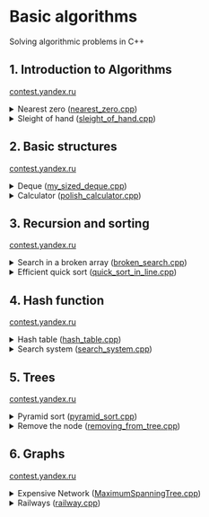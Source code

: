 # **Basic algorithms**
Solving algorithmic problems in C++

## 1. Introduction to Algorithms 
[contest.yandex.ru](https://contest.yandex.ru/contest/22449/problems/)

<details><summary>Nearest zero (<a href="https://github.com/Attii/Algorithms-and-Data-Structures/blob/main/sprint1/nearest_zero.cpp">nearest_zero.cpp</a>)</summary>
  <br>
  
### Task
  
  Timofey is looking for a place to build a house. The street where he wants to live has a length of n, meaning it consists of n  identical consecutive plots. Each plot is either empty or already has a house built on it.

Sociable Timofey does not want to live far from other people on this street. Therefore, it is important for him to know the distance from each plot to the nearest empty plot. If the plot is empty, this distance will be zero — the distance to itself.

Help Timofey calculate these distances. For this, you have a map of the street. Houses in Timofey's city were numbered in the order they were built, so their numbers on the map are unordered. Empty plots are marked with zeros.

### Input Format
The first line contains the length of the street — \( n \) (1 ≤ \( n \) ≤ \( 10^6 \)). The next line contains \( n \) non-negative integers — house numbers and designations of empty plots on the map (zeros). It is guaranteed that there is at least one zero in the sequence. House numbers (positive integers) are unique and do not exceed \( 10^9 \).

### Output Format
For each of the plots, output the distance to the nearest zero. Print the numbers in one line, separated by spaces.

### Example 1
**Input**
```
5
0 1 4 9 0
```
**Output**
```
0 1 2 1 0
```

### Example 2
**Input**
```
6
0 7 9 4 8 20
```
**Output**
```
0 1 2 3 4 5
```
</details>

<details>
  <summary>Sleight of hand (<a href="https://github.com/Attii/Algorithms-and-Data-Structures/blob/main/sprint1/sleight_of_hand.cpp">sleight_of_hand.cpp</a>)</summary>

  <br>

  ### Task

  The game "Speed Typing Trainer" consists of a 4x4 field of keys, which either have a dot or a digit from one to nine. The essence of the game is as follows: in each round, a combination of digits and dots appears on the field. At time \( t \), the player must simultaneously press all the keys that have the digit \( t \).

If at time \( t \) all the required keys are pressed, the players score one point. If there are no keys with the digit \( t \) on the field, no point is awarded.

Two players can press \( k \) keys each at the same time. Determine the number of points Gosha and Timofey can earn if they press the keys together. Let's consider Example 1, where \( k = 3 \).

Suppose \( t = 1 \). In this case, one player must press two keys with the digit 1. To find out how many keys two players will press, use the formula: \( k \times 2 \). It turns out that together the boys will press six keys and earn a point.

When \( t = 2 \), the two players need to press seven keys simultaneously. But this is not possible for the guys: each can press only three keys. No point is awarded.

At \( t = 3 \), each player needs to press one key. Success! Now Gosha and Timofey have two points.

There are no other digits on the field. Therefore, in the next rounds, where \( t = 4 \ldots t = 9 \), no points will be awarded. Thus, Gosha and Timofey will earn two points.

Determine the number of points Gosha and Timofey can earn if they press the keys together.

### Input Format
The first line contains an integer \( k \) (1 ≤ \( k \) ≤ 5).

The next four lines represent the appearance of the trainer — 4 characters in each line. Each character is either a dot or a digit from 1 to 9. The characters in one line are consecutive and not separated by spaces.

### Output Format
Print a single number — the maximum number of points that Gosha and Timofey can score.

### Example 1
**Input**
```
3
1231
2..2
2..2
2..2
```
**Output**
```
2
```

### Example 2
**Input**
```
4
1111
9999
1111
9911
```
**Output**
```
1
```

### Example 3
**Input**
```
4
1111
1111
1111
1111
```
**Output**
```
0
```
</details>

## 2. Basic structures
[contest.yandex.ru](https://contest.yandex.ru/contest/22779/problems/)

<details>
  <summary>Deque (<a href="https://github.com/Attii/Algorithms-and-Data-Structures/blob/main/sprint2/my_sized_deque.cpp">my_sized_deque.cpp</a>)</summary>
  
  <br>

### Task
Gosha implemented a data structure called Deque (double-ended queue), where the maximum size is determined by a given number. The methods `push_back(x)`, `push_front(x)`, `pop_back()`, and `pop_front()` worked correctly. However, if the deque had many elements, the program ran very slowly. The problem was that not all operations were performed in O(1) time complexity. Help Gosha! Write an efficient implementation.

Attention: Use a circular buffer for the implementation.

### Input format
The first line contains the number of commands `n` — an integer not exceeding 100,000. The second line contains the number `m` — the maximum size of the deque. It does not exceed 50,000. The next `n` lines contain one of the following commands:

- `push_back(value)` – add an element to the end of the deque. If the deque already contains the maximum number of elements, output "error".
- `push_front(value)` – add an element to the beginning of the deque. If the deque already contains the maximum number of elements, output "error".
- `pop_front()` – output the first element of the deque and remove it. If the deque was empty, output "error".
- `pop_back()` – output the last element of the deque and remove it. If the deque was empty, output "error".

`Value` is an integer not exceeding 1000 in absolute value.

### Output format
Output the result of each command on a separate line. For successful `push_back(x)` and `push_front(x)` commands, do not output anything.

### Example 1

#### Input
```plaintext
4
4
push_front 861
push_front -819
pop_back
pop_back
```

#### Output
```plaintext
861
-819
```

### Example 2

#### Input
```plaintext
7
10
push_front -855
push_front 0
pop_back
pop_back
push_back 844
pop_back
push_back 823
```

#### Output
```plaintext
-855
0
844
```

### Example 3

#### Input
```plaintext
6
6
push_front -201
push_back 959
push_back 102
push_front 20
pop_front
pop_back
```

#### Output
```plaintext
20
102
```
</details>

<details><summary>Calculator (<a href="https://github.com/Attii/Algorithms-and-Data-Structures/blob/main/sprint2/polish_calculator.cpp">polish_calculator.cpp</a>)</summary>
  <br>

  ### Task 

The task is related to reverse Polish notation. It is used for parsing arithmetic expressions. It is also sometimes called postfix notation.

In postfix notation, operands are located before the operators.

Example 1:
```
3 4 +
```
means 3 + 4 and equals 7.

Example 2:
```
12 5 /
```
Since division is integer division, the result is 2.

Example 3:
```
10 2 4 * -
```
means 10 - 2 * 4 and equals 2.

Let's analyze the last example in more detail:

The * sign is immediately after the numbers 2 and 4, so the operation indicated by this sign must be applied to them, that is, multiply these two numbers. As a result, we get 8.

After that, the expression becomes:

```
10 8 -
```
The "minus" operation must be applied to the two preceding numbers, that is, 10 and 8. As a result, we get 2.

Let's consider the algorithm in more detail. To implement it, we will use a stack.

To calculate the value of an expression written in reverse Polish notation, you need to read the expression from left to right and follow these steps:

1. **Process the input symbol**:
   - If an operand is encountered, it is placed on the top of the stack.
   - If an operation sign is encountered, the operation is performed on the required number of values taken from the stack in the order they were added. The result of the performed operation is placed on the top of the stack.
2. **If the input set of characters is not fully processed, go back to step 1**.
3. **After fully processing the input set of characters, the result of the expression calculation is on the top of the stack**. If there are several numbers left in the stack, only the top element should be output.

**Note about negative numbers and division**: In this task, division is understood as mathematical integer division. This means that rounding always occurs downwards. Specifically, if `a / b = c`, then `b ⋅ c` is the largest number that does not exceed `a` and is simultaneously divisible by `b`.

For example, `-1 / 3 = -1`. Be careful: in C++, Java, and Go, for instance, division works differently.

In the current task, it is guaranteed that there is no division by a negative number.

### Input Format
The single line contains an expression written in reverse Polish notation. Numbers and arithmetic operations are separated by spaces.

The input may include the operations: `+`, `-`, `*`, `/` and numbers, whose absolute value does not exceed 10000.

It is guaranteed that the value of intermediate expressions in the test data does not exceed 50000 in absolute value.

### Output Format
Output a single number — the value of the expression.

### Example 1

**Input**:
```
2 1 + 3 *
```

**Output**:
```
9
```

### Example 2

**Input**:
```
7 2 + 4 * 2 +
```

**Output**:
```
38
```
  
</details>

## 3. Recursion and sorting
[contest.yandex.ru](https://contest.yandex.ru/contest/23638/problems/)

<details><summary>Search in a broken array (<a href="https://github.com/Attii/Algorithms-and-Data-Structures/blob/main/sprint3/broken_search.cpp">broken_search.cpp</a>)</summary>
<br>

  ### Task 

Alla made a mistake when copying data from one data structure to another. She stored an array of numbers in a circular buffer. The array was sorted in ascending order, allowing elements to be found in logarithmic time. Alla copied the data from the circular buffer to a regular array but shifted the data of the original sorted sequence (the array could still remain sorted). Nonetheless, it's necessary to ensure the ability to find an element in it in O(log n) time.
You can assume that the array contains only unique elements.
You are required to implement a function that performs the search in the broken array. Note that reading data and printing the answer is not required.

### Input format
The function accepts an array of natural numbers and a target number `k`. The length of the array does not exceed 10000. The elements of the array and the number `k` do not exceed 10000 in value.
In the examples:
The first line contains the number `n` — the length of the array.
The second line contains a positive number `k` — the target element.
In the next line, `n` natural numbers are given separated by spaces — the elements of the array.

### Output format
The function should return the index of the element equal to `k` if it is present in the array (indexing starts from zero). If the element is not found, the function should return `-1`.
The array cannot be modified.
To filter out inefficient solutions, your function will be run from 10000 to 1000000 times.

### Example 1

**Input**:
```plaintext
9
5
19 21 100 101 1 4 5 7 12
```

**Output**:
```plaintext
6
```

### Example 2

**Input**:
```plaintext
2
1
5 1
```

**Output**:
```plaintext
1
```
</details>

<details><summary>Efficient quick sort (<a href="https://github.com/Attii/Algorithms-and-Data-Structures/blob/main/sprint3/quick_sort_in_line.cpp">quick_sort_in_line.cpp</a>)</summary>
  <br>

  ### Task 

Timofey decided to organize a competitive programming contest to find talented interns. The tasks are prepared, participants are registered, and tests are written. The only thing left is to determine the winner at the end of the competition.

Each participant has a unique login. When the competition is over, each participant will be associated with two indicators: the number of solved problems Pi and the penalty size Fi. Penalties are awarded for unsuccessful attempts and the time taken to solve the problem.

Timofey decided to sort the results table as follows: when comparing two participants, the one who has solved more problems will be ranked higher. If the number of solved problems is the same, the participant with the lower penalty will be ranked higher. If the penalties are also the same, the participant whose login comes first in alphabetical (lexicographical) order will be ranked higher.

Timofey ordered hoodies for the winners and went to the store to pick them up the day before. In his absence, he entrusted you to implement the quicksort algorithm for the results table. Since Timofey loves competitive programming and dislikes wasting RAM, your implementation of the sorting algorithm must not use O(n) additional memory for intermediate data (this modification of quicksort is called "in-place").

### How in-place quicksort works

As with the usual quicksort that uses additional memory, you need to select a pivot element, and then reorder the array. We will make sure that elements not exceeding the pivot come first, followed by elements greater than the pivot.

Then the sort is called recursively for the two resulting parts. The step of partitioning elements into groups usually uses additional memory in the ordinary algorithm. Now let's see how to implement this step in-place.

Let's assume we have chosen a pivot element. We will use two pointers, left and right, which initially point to the left and right ends of the segment, respectively. Then we will move the left pointer to the right as long as it points to an element less than the pivot. Similarly, we move the right pointer to the left as long as it points to an element greater than the pivot. Eventually, the left pointer will point to an element that belongs to the second group, and the right pointer will point to an element that belongs to the first group. We will swap these elements and move the pointers to the next elements. We will repeat this action until the left and right pointers meet.

### Input format
The first line contains the number of participants `n`, where 1 ≤ n ≤ 100,000.
Each of the next `n` lines contains information about one participant.
The `i`-th participant is described by three parameters:

- a unique login (a string of lowercase Latin letters no longer than 20 characters)
- the number of solved problems `Pi`
- the penalty `Fi`

`Fi` and `Pi` are integers in the range from 0 to 10^9.

### Output format
For the sorted list of participants, print their logins one per line in order.

### Example 1

**Input**:
```
5
alla 4 100
gena 6 1000
gosha 2 90
rita 2 90
timofey 4 80
```

**Output**:
```
gena
timofey
alla
gosha
rita
```

### Example 2

**Input**:
```
5
alla 0 0
gena 0 0
gosha 0 0
rita 0 0
timofey 0 0
```

**Output**:
```
alla
gena
gosha
rita
timofey
```

</details>

## 4. Hash function
[contest.yandex.ru](https://contest.yandex.ru/contest/23991/problems/)

<details><summary>Hash table (<a href="https://github.com/Attii/Algorithms-and-Data-Structures/blob/main/sprint4/hash_table.cpp">hash_table.cpp</a>)</summary>
<br>

### Task 

Timofey, as a good manager, keeps information about his employees' salaries in a database and constantly updates it. He has tasked you with implementing a hash table to store this salary database.

The hash table should support the following operations:

- `put key value` — adding a key-value pair. If the given key already exists in the table, the corresponding value is updated.
- `get key` — retrieving the value by key. If the key is not in the table, output "None". Otherwise, output the found value.
- `delete key` — deleting a key from the table. If the key does not exist, output "None", otherwise output the value stored by this key and delete the key.

The table stores unique keys.

### Implementation Requirements:

- You cannot use built-in hash table implementations provided by programming languages (e.g., `std::unordered_map` in C++, `dict` in Python, `HashMap` in Java, etc.).
- Handle collisions using chaining or open addressing.
- All operations should run in O(1) on average.
- Rehashing and resizing the hash table are not required.
- Keys and values, employee IDs and their salaries, are integers. Support for arbitrary hashable types is not required.

### Input Format

The first line specifies the total number of queries to the table `n` (1 ≤ n ≤ 10^6).

The next `n` lines contain the queries, which are of three types: `get`, `put`, `delete` — as described in the requirements.

All keys and values are integers not exceeding 10^9 in absolute value. Numbers can be negative.

In any sequence of commands, the number of keys in the hash table cannot exceed 10^5.

### Output Format

For each `get` and `delete` query, output the response on a separate line.

### Example 1

**Input**:
```
10
get 1
put 1 10
put 2 4
get 1
get 2
delete 2
get 2
put 1 5
get 1
delete 2
```

**Output**:
```
None
10
4
4
None
5
None
```

### Example 2

**Input**:
```
8
get 9
delete 9
put 9 1
get 9
put 9 2
get 9
put 9 3
get 9
```

**Output**:
```
None
None
1
2
3
```

</details>

<details><summary>Search system (<a href="https://github.com/Attii/Algorithms-and-Data-Structures/blob/main/sprint4/search_system.cpp">search_system.cpp</a>)</summary>
  <br>

  ### Task 

Timofey is developing his own search engine.

There are `n` documents, each of which is a text made up of words. A search index needs to be built from these documents. The system will receive queries as input. A query is a set of words. The task is to output the top 5 most relevant documents for each query.

The relevance of a document is calculated as follows: for each unique word in the query, count its occurrences in the document, and sum these counts for all words in the query. The total sum is the relevance of the document. The higher the sum, the more relevant the document is to the query.

Documents in the output are sorted by decreasing relevance. If the relevance of documents is the same, they are sorted by their index in the input data (i.e., in ascending order).

Consider cases where queries consist of words that appear in a small number of documents. What if a word appears many times in one document?

### Input Format
The first line contains a natural number `n` — the number of documents in the database (1 ≤ n ≤ 10^4).

The next `n` lines contain the documents, one per line. Each document consists of several words separated by a single space, made up of lowercase Latin letters. The length of each document does not exceed 1000 characters. A document is never empty.

The next line contains the number of queries — a natural number `m` (1 ≤ m ≤ 10^4). The following `m` lines contain the queries, one per line. Each query consists of one or more words separated by a single space, made up of lowercase Latin letters. The length of each query does not exceed 100 characters. A query is never empty.

### Output Format
For each query, output the numbers of the top five most relevant documents on one line. If fewer than five documents are found, output as many as are found. Do not output documents with a relevance of 0.

### Example 1

**Input**:
```plaintext
3
i love coffee
coffee with milk and sugar
free tea for everyone
3
i like black coffee without milk
everyone loves new year
mary likes black coffee without milk
```

**Output**:
```plaintext
1 2
3
2 1
```

### Example 2

**Input**:
```plaintext
6
buy flat in moscow
rent flat in moscow
sell flat in moscow
want flat in moscow like crazy
clean flat in moscow on weekends
renovate flat in moscow
1
flat in moscow for crazy weekends
```

**Output**:
```plaintext
4 5 1 2 3
```

### Example 3

**Input**:
```plaintext
3
i like dfs and bfs
i like dfs dfs
i like bfs with bfs and bfs
1
dfs dfs dfs dfs bfs
```

**Output**:
```plaintext
3 1 2
```

</details>

## 5. Trees 
[contest.yandex.ru](https://contest.yandex.ru/contest/24809/problems/)

<details><summary>Pyramid sort (<a href="https://github.com/Attii/Algorithms-and-Data-Structures/blob/main/sprint5/pyramid_sort.cpp">pyramid_sort.cpp</a>)</summary>
<br>

### Task 

Timofey decided to organize a programming competition to find talented interns. The tasks are selected, participants are registered, and tests are written. The only thing left is to determine the winner at the end of the competition.

Each participant has a unique login. When the competition ends, two indicators will be associated with each participant: the number of solved problems Pi and the penalty size Fi. Penalties are awarded for unsuccessful attempts and the time spent on the problem.

Timofey decided to sort the results table as follows: when comparing two participants, the one who has solved more problems will be ranked higher. If the number of solved problems is the same, the participant with the lower penalty will be ranked higher. If the penalties are also the same, the participant whose login comes first in alphabetical (lexicographical) order will be ranked higher.

Timofey ordered hoodies for the winners and went to the store to pick them up the day before. In his absence, he entrusted you to implement the heap sort algorithm for the results table.

### Input Format
The first line contains the number of participants `n`, 1 ≤ n ≤ 100,000.
Each of the next `n` lines contains information about one participant.
The `i`-th participant is described by three parameters:

- a unique login (a string of lowercase Latin letters no more than 20 characters long)
- the number of solved problems `Pi`
- the penalty `Fi`

`Fi` and `Pi` are integers in the range from 0 to 10^9.

### Output Format
For the sorted list of participants, print their logins one per line in order.

### Example 1

**Input**:
```plaintext
5
alla 4 100
gena 6 1000
gosha 2 90
rita 2 90
timofey 4 80
```

**Output**:
```plaintext
gena
timofey
alla
gosha
rita
```

### Example 2

**Input**:
```plaintext
5
alla 0 0
gena 0 0
gosha 0 0
rita 0 0
timofey 0 0
```

**Output**:
```plaintext
alla
gena
gosha
rita
timofey
```
  
</details>

<details><summary>Remove the node (<a href="https://github.com/Attii/Algorithms-and-Data-Structures/blob/main/sprint5/removing_from_tree.cpp">removing_from_tree.cpp</a>)</summary>
  <br>
  
  ### Task 

You are given a binary search tree (BST) containing unique integer keys. Find the node with the given key and delete it from the tree while ensuring the tree remains a valid BST. If the key is not in the tree, do not modify the tree.
The function is provided with the root of the tree and the key to delete. The function should return the root of the modified tree. The deletion complexity should be O(h), where h is the height of the tree.
Creating new nodes is not allowed.
Use the provided code templates for this task, available at the following links:

- C++
- Java
- JavaScript
- Python
- C#
- Go
- Kotlin
- Swift

### Input Format
The tree keys are natural numbers not exceeding 10^9. In the final solution, do not define your own structure/class describing the tree node.

### Output Format
By default, the Make compiler is selected. The solution should be submitted as a file with the extension corresponding to your programming language. If you are writing in Java, the file name should be `Solution.java`, for C# – `Solution.cs`. For other languages, name the file `my_solution.ext`, replacing `ext` with the appropriate extension.

</details>

## 6. Graphs
[contest.yandex.ru](https://contest.yandex.ru/contest/25069/problems/)

<details><summary>Expensive Network (<a href="https://github.com/Attii/Algorithms-and-Data-Structures/blob/main/sprint6/MaximumSpanningTree.cpp">MaximumSpanningTree.cpp</a>)</summary>
<br>

Timofey decided to connect all the computers in his company into a single network. For this purpose, he planned to build a minimum spanning tree to use resources more efficiently.

However, the management announced that the budget allocated for the network turned out to be very large and must be spent urgently. Therefore, Timofey is now interested in not the minimum but the maximum spanning trees.

He has tasked you with finding the weight of such a maximum spanning tree in an undirected graph that represents the office layout.

### Input Format
The first line contains the number of vertices `n` and edges `m` of the graph (1 ≤ n ≤ 1000, 0 ≤ m ≤ 100000).

Each of the next `m` lines contains edges in the form of triples of numbers `u`, `v`, `w`. `u` and `v` are the vertices that the edge connects. `w` is its weight (1 ≤ u, v ≤ n, 0 ≤ w ≤ 10000). The graph can have loops and multiple edges. The graph may be disconnected.

### Output Format
If a maximum spanning tree exists, output its weight. Otherwise (if the graph has multiple connected components), output the phrase "Oops! I did it again".

### Example 1

**Input**:
```plaintext
4 4
1 2 5
1 3 6
2 4 8
3 4 3
```

**Output**:
```plaintext
19
```

### Example 2

**Input**:
```plaintext
3 3
1 2 1
1 2 2
2 3 1
```

**Output**:
```plaintext
3
```

### Example 3

**Input**:
```plaintext
2 0
```

**Output**:
```plaintext
Oops! I did it again
```
  
</details>

<details><summary>Railways (<a href="https://github.com/Attii/Algorithms-and-Data-Structures/blob/main/sprint6/railway.cpp">railway.cpp</a>)</summary>
<br>

### Task 

In the country X, there are `n` cities, numbered from 1 to `n`. The capital of the country is numbered `n`. There are railroads between the cities.

However, the railroads can be of two types based on the width of the track. Any train can only travel on one type of track. One type of track is labeled as R, and the other as B. This means that if a route from one city to another has both R-type and B-type roads, no train can travel on that route. One can travel from one city to another only by a route consisting exclusively of R-type roads or only of B-type roads.

But that's not all. In the country X, one can only move along the roads from a city with a smaller number to a city with a larger number. This explains the large influx of residents to the capital, which is numbered `n`.

A railroad map is called optimal if there is no pair of cities A and B such that one can reach B from A by both R-type and B-type roads. In other words, for any pair of cities, it is true that from a city with a smaller number to a city with a larger number one can travel by roads of only one type or no route can be built at all. Determine whether the given map is optimal.

### Input Format
The first line contains the number `n` (1 ≤ n ≤ 5000) — the number of cities in the country. The railroad map is given in the following format.

The map is given in `n-1` lines. In the `i-th` line, the roads from city `i` to cities `i+1`, `i+2`, ..., `n` are described. The line contains `n - i` characters, each of which is either R or B. If the `j-th` character of the `i-th` line is "B", then there is a road of type "B" from city `i` to city `i + j`. Similarly for type "R".

### Output Format
Output "YES" if the map is optimal, and "NO" otherwise.

### Example 1

**Input**:
```plaintext
3
RB
R
```

**Output**:
```plaintext
NO
```

### Example 2

**Input**:
```plaintext
4
BBB
RB
B
```

**Output**:
```plaintext
YES
```

### Example 3

**Input**:
```plaintext
5
RRRB
BRR
BR
R
```

**Output**:
```plaintext
NO
```
  
</details>
